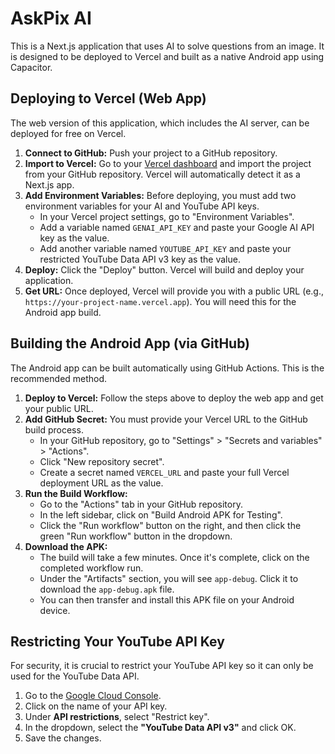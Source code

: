 # AskPix AI

This is a Next.js application that uses AI to solve questions from an image. It is designed to be deployed to Vercel and built as a native Android app using Capacitor.

## Deploying to Vercel (Web App)

The web version of this application, which includes the AI server, can be deployed for free on Vercel.

1.  **Connect to GitHub:** Push your project to a GitHub repository.
2.  **Import to Vercel:** Go to your [Vercel dashboard](https://vercel.com/new) and import the project from your GitHub repository. Vercel will automatically detect it as a Next.js app.
3.  **Add Environment Variables:** Before deploying, you must add two environment variables for your AI and YouTube API keys.
    *   In your Vercel project settings, go to "Environment Variables".
    *   Add a variable named `GENAI_API_KEY` and paste your Google AI API key as the value.
    *   Add another variable named `YOUTUBE_API_KEY` and paste your restricted YouTube Data API v3 key as the value.
4.  **Deploy:** Click the "Deploy" button. Vercel will build and deploy your application.
5.  **Get URL:** Once deployed, Vercel will provide you with a public URL (e.g., `https://your-project-name.vercel.app`). You will need this for the Android app build.

## Building the Android App (via GitHub)

The Android app can be built automatically using GitHub Actions. This is the recommended method.

1.  **Deploy to Vercel:** Follow the steps above to deploy the web app and get your public URL.
2.  **Add GitHub Secret:** You must provide your Vercel URL to the GitHub build process.
    *   In your GitHub repository, go to "Settings" > "Secrets and variables" > "Actions".
    *   Click "New repository secret".
    *   Create a secret named `VERCEL_URL` and paste your full Vercel deployment URL as the value.
3.  **Run the Build Workflow:**
    *   Go to the "Actions" tab in your GitHub repository.
    *   In the left sidebar, click on "Build Android APK for Testing".
    *   Click the "Run workflow" button on the right, and then click the green "Run workflow" button in the dropdown.
4.  **Download the APK:**
    *   The build will take a few minutes. Once it's complete, click on the completed workflow run.
    *   Under the "Artifacts" section, you will see `app-debug`. Click it to download the `app-debug.apk` file.
    *   You can then transfer and install this APK file on your Android device.

## Restricting Your YouTube API Key

For security, it is crucial to restrict your YouTube API key so it can only be used for the YouTube Data API.

1.  Go to the [Google Cloud Console](https://console.cloud.google.com/apis/credentials).
2.  Click on the name of your API key.
3.  Under **API restrictions**, select "Restrict key".
4.  In the dropdown, select the **"YouTube Data API v3"** and click OK.
5.  Save the changes.
